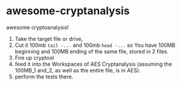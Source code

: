 # awesome-cryptanalysis
awesome cryptoanalysis!

1. Take the target file or drive, 
2. Cut it 100mb `tail -...`  and 100mb `head -...` so You have 100MB beginning and 100MB ending of the same file, stored in 2 files.
3. Fire up cryptool
4. feed it into the Workspaces of AES Cryptanalysis (assuming the 100MB_1 and_2, as well as the entire file, is in AES).
5. perform the tests there.
